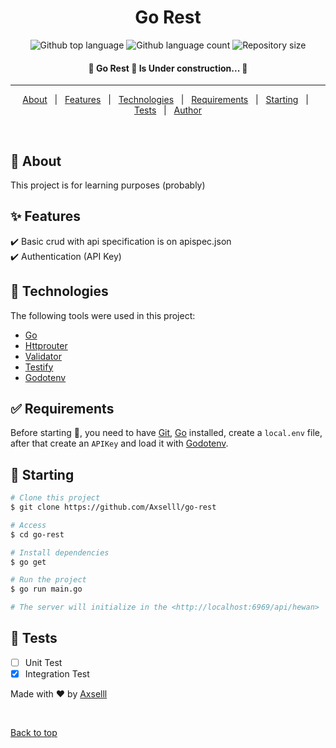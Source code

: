 <h1 align="center">Go Rest</h1>

<p align="center">
  <img alt="Github top language" src="https://img.shields.io/github/go-mod/go-version/Axselll/rest-with-go">

  <img alt="Github language count" src="https://img.shields.io/github/languages/count/Axselll/rest-with-go">

  <img alt="Repository size" src="https://img.shields.io/github/repo-size/Axselll/rest-with-go">

  <!-- <img alt="Github issues" src="https://img.shields.io/github/issues/{{YOUR_GITHUB_USERNAME}}/go-rest?color=56BEB8" /> -->

  <!-- <img alt="Github forks" src="https://img.shields.io/github/forks/{{YOUR_GITHUB_USERNAME}}/go-rest?color=56BEB8" /> -->

  <!-- <img alt="Github stars" src="https://img.shields.io/github/stars/{{YOUR_GITHUB_USERNAME}}/go-rest?color=56BEB8" /> -->
</p>

<!-- Status -->

<h4 align="center"> 
	🚧  Go Rest 🚀 Is Under construction...  🚧
</h4> 

<hr>

<p align="center">
  <a href="#dart-about">About</a> &#xa0; | &#xa0; 
  <a href="#sparkles-features">Features</a> &#xa0; | &#xa0;
  <a href="#rocket-technologies">Technologies</a> &#xa0; | &#xa0;
  <a href="#white_check_mark-requirements">Requirements</a> &#xa0; | &#xa0;
  <a href="#checkered_flag-starting">Starting</a> &#xa0; | &#xa0;
  <a href="#memo-tests">Tests</a> &#xa0; | &#xa0;
  <a href="https://github.com/Axselll" target="_blank">Author</a>
</p>

<br>

## :dart: About ##

This project is for learning purposes (probably)

## :sparkles: Features ##

:heavy_check_mark: Basic crud with api specification is on apispec.json\
:heavy_check_mark: Authentication (API Key)

## :rocket: Technologies ##

The following tools were used in this project:

- [Go](https://go.dev/)
- [Httprouter](https://github.com/julienschmidt/httprouter)
- [Validator](https://github.com/go-playground/validator)
- [Testify](https://github.com/stretchr/testify)
- [Godotenv](https://github.com/joho/godotenv)

## :white_check_mark: Requirements ##

Before starting :checkered_flag:, you need to have [Git](https://git-scm.com), [Go](https://go.dev/) installed, create a `local.env` file, after that create an `APIKey` and load it with [Godotenv](https://github.com/joho/godotenv).

## :checkered_flag: Starting ##

```bash
# Clone this project
$ git clone https://github.com/Axselll/go-rest

# Access
$ cd go-rest

# Install dependencies
$ go get

# Run the project
$ go run main.go

# The server will initialize in the <http://localhost:6969/api/hewan>
```

## :memo: Tests ##
- [ ] Unit Test
- [x] Integration Test

Made with :heart: by <a href="https://github.com/{{Axselll}}" target="_blank">Axselll</a>

&#xa0;

<a href="#top">Back to top</a>
